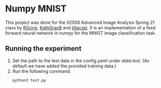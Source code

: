 # Numpy MNIST

This project was done for the 02506 Advanced Image Analysis Spring 21 class by [RGring](https://github.com/RGring), 
[KathGran8](https://github.com/KathGran8) and [tillaczel](https://github.com/tillaczel). 
It is an implementation of a feed forward neural network in numpy for the MNIST image classification task.

## Running the experiment
1. Set the path to the test data in the config.yaml under *data.test*. (As default we have added the provided training data.)
2. Run the following command.
    ```
    python3 test.py
    ```
